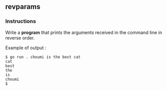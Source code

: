 ## revparams

### Instructions

Write a **program** that prints the arguments received in the command line in reverse order.

Example of output :

```console
$ go run . choumi is the best cat
cat
best
the
is
choumi
$
```
